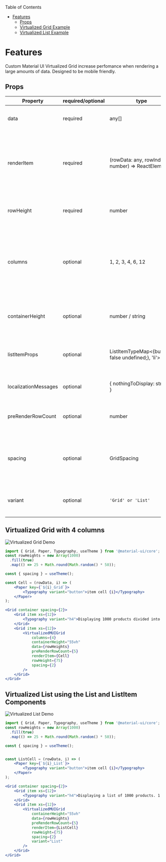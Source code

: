 Table of Contents
* [Features](#features)
  * [Props](#props)
  * [Virtualized Grid Example](#virtualized-grid-with-4-columns)
  * [Virtualized List Example](#virtualized-list-using-the-list-and-listitem-components)

# Features
Custom Material UI Virtualized Grid increase perfomance when rendering a large amounts of data. Designed to be mobile friendly.

## Props

Property              | required/optional | type                                                | default | Description
---                   | ---               | ---                                                 | ---     | --- 
data                  | required          | any[]                                               | --      | An array of data to be appear in the grid/list
renderItem            | required          | (rowData: any, rowIndex: number) => ReactElement    | --      | `Function` that takes the current row and row index and returns the component it should display
rowHeight             | required          | number                                              | --      | Defines the height of each row within the grid/list
columns               | optional          | 1, 2, 3, 4, 6, 12                                   | 1       | Defines the total number of columns. Passing anything greater than 1 will assume Grid and not ListItem
containerHeight       | optional          | number / string                                     | 300     | Defines the height of the wrapping Grid container
listItemProps         | optional          | ListItemTypeMap<{button?: false undefined;}, 'li'>  | {}      | Props to pass to the list item component if `variant` is `List`
localizationMessages  | optional          | { nothingToDisplay: string; }                       | { nothingToDisplay: "Nothiing to Display" } | Defined translations for builtin messaging
preRenderRowCount     | optional          | number                                              | 3       | Defines the number of rows not in view to render
spacing               | optional          | GridSpacing                                         | 0       | When variant is set to grid, this defines the spacing around the containers items
variant               | optional          | `'Grid' or 'List'`                                  | 'Grid'  | Defines which component will be used for the grid.   



## Virtualized Grid with 4 columns

![Virtualized Grid Demo](https://api.brickhousefiberarts.com/cdn/VirtualGrid.gif)

```jsx
import { Grid, Paper, Typography, useTheme } from '@material-ui/core';
const rowHeights = new Array(1000)
  .fill(true)
  .map(() => 25 + Math.round(Math.random() * 50));

const { spacing } = useTheme();

const Cell = (rowData, i) => (
    <Paper key={`${i}_Grid`}>
        <Typography variant="button">item cell {i}</Typography>
    </Paper>
);

<Grid container spacing={2}>
    <Grid item xs={12}>
        <Typography variant="h4">Displaying 1000 products divided into 4 columns</Typography>
    </Grid>
    <Grid item xs={12}>
        <VirtualizedMUIGrid
            columns={4}
            containerHeight="55vh"
            data={rowHeights}
            preRenderRowCount={5}
            renderItem={Cell}
            rowHeight={75}
            spacing={2}
        />
    </Grid>
</Grid>
```



## Virtualized List using the List and ListItem Components

![Virtualized List Demo](https://api.brickhousefiberarts.com/cdn/VirtualList.gif)

```jsx
import { Grid, Paper, Typography, useTheme } from '@material-ui/core';
const rowHeights = new Array(1000)
  .fill(true)
  .map(() => 25 + Math.round(Math.random() * 50));

const { spacing } = useTheme();


const ListCell = (rowData, i) => (
    <Paper key={`${i}_List`}>
        <Typography variant="button">item cell {i}</Typography>
    </Paper>
);

<Grid container spacing={2}>
    <Grid item xs={12}>
        <Typography variant="h4">Displaying a list of 1000 products. 1 per row.</Typography>
    </Grid>
    <Grid item xs={12}>
        <VirtualizedMUIGrid
            containerHeight="55vh"
            data={rowHeights}
            preRenderRowCount={5}
            renderItem={ListCell}
            rowHeight={75}
            spacing={2}
            variant="List"
        />
    </Grid>
</Grid>
```

